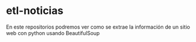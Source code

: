 # etl-noticias
En este repositorios podremos ver como se extrae la información de un sitio web con python usando BeautifulSoup
